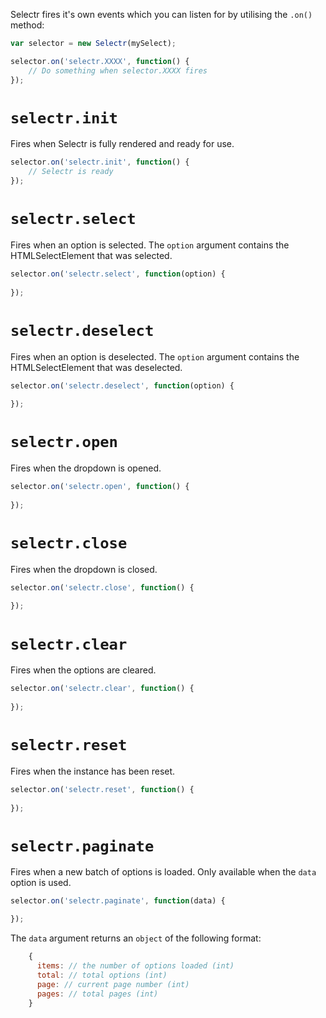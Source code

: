 Selectr fires it's own events which you can listen for by utilising the `.on()` method:

```javascript
var selector = new Selectr(mySelect);

selector.on('selectr.XXXX', function() {
	// Do something when selector.XXXX fires
});
```

# `selectr.init`
Fires when Selectr is fully rendered and ready for use.

```javascript
selector.on('selectr.init', function() {
	// Selectr is ready
});
```

# `selectr.select`
Fires when an option is selected. The `option` argument contains the HTMLSelectElement that was selected.

```javascript
selector.on('selectr.select', function(option) {
	
});
```

# `selectr.deselect`
Fires when an option is deselected. The `option` argument contains the HTMLSelectElement that was deselected.

```javascript
selector.on('selectr.deselect', function(option) {
	
});
```

# `selectr.open`
Fires when the dropdown is opened.

```javascript
selector.on('selectr.open', function() {
	
});
```

# `selectr.close`
Fires when the dropdown is closed.

```javascript
selector.on('selectr.close', function() {
	
});
```

# `selectr.clear`
Fires when the options are cleared.

```javascript
selector.on('selectr.clear', function() {
	
});
```

# `selectr.reset`
Fires when the instance has been reset.

```javascript
selector.on('selectr.reset', function() {
	
});
```

# `selectr.paginate`
Fires when a new batch of options is loaded. Only available when the `data` option is used.


```javascript
selector.on('selectr.paginate', function(data) {

});
```

The `data` argument returns an `object` of the following format:

```javascript
	{
      items: // the number of options loaded (int)
      total: // total options (int)
      page: // current page number (int)
      pages: // total pages (int)
    }
```